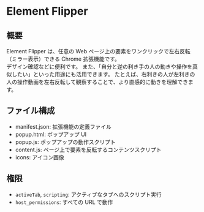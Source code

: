 # Element Flipper

## 概要

Element Flipper は、任意の Web ページ上の要素をワンクリックで左右反転（ミラー表示）できる Chrome 拡張機能です。  
デザイン確認などに便利です。
また、「自分と逆の利き手の人の動きや操作を真似したい」といった用途にも活用できます。
たとえば、右利きの人が左利きの人の操作動画を左右反転して観察することで、より直感的に動きを理解できます。

## ファイル構成

- manifest.json: 拡張機能の定義ファイル
- popup.html: ポップアップ UI
- popup.js: ポップアップの動作スクリプト
- content.js: ページ上で要素を反転するコンテンツスクリプト
- icons: アイコン画像

## 権限

- `activeTab`, `scripting`: アクティブなタブへのスクリプト実行
- `host_permissions`: すべての URL で動作
